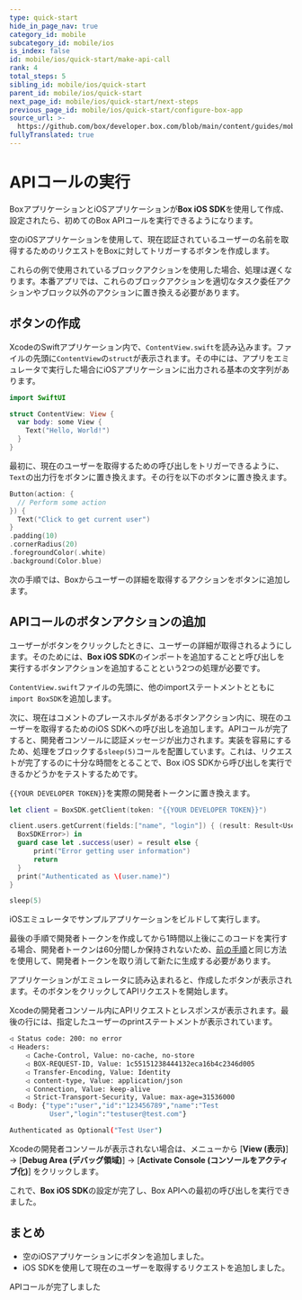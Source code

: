 ```yaml
---
type: quick-start
hide_in_page_nav: true
category_id: mobile
subcategory_id: mobile/ios
is_index: false
id: mobile/ios/quick-start/make-api-call
rank: 4
total_steps: 5
sibling_id: mobile/ios/quick-start
parent_id: mobile/ios/quick-start
next_page_id: mobile/ios/quick-start/next-steps
previous_page_id: mobile/ios/quick-start/configure-box-app
source_url: >-
  https://github.com/box/developer.box.com/blob/main/content/guides/mobile/ios/quick-start/4-make-api-call.md
fullyTranslated: true
---
```

# APIコールの実行

BoxアプリケーションとiOSアプリケーションが**Box iOS SDK**を使用して作成、設定されたら、初めてのBox APIコールを実行できるようになります。

空のiOSアプリケーションを使用して、現在認証されているユーザーの名前を取得するためのリクエストをBoxに対してトリガーするボタンを作成します。

<Message warning>

これらの例で使用されているブロックアクションを使用した場合、処理は遅くなります。本番アプリでは、これらのブロックアクションを適切なタスク委任アクションやブロック以外のアクションに置き換える必要があります。

</Message>

## ボタンの作成

XcodeのSwiftアプリケーション内で、`ContentView.swift`を読み込みます。ファイルの先頭に`ContentView`の`struct`が表示されます。その中には、アプリをエミュレータで実行した場合にiOSアプリケーションに出力される基本の文字列があります。

```swift
import SwiftUI

struct ContentView: View {
  var body: some View {
    Text("Hello, World!")
  }
}

```

最初に、現在のユーザーを取得するための呼び出しをトリガーできるように、`Text`の出力行をボタンに置き換えます。その行を以下のボタンに置き換えます。

```swift
Button(action: {
  // Perform some action
}) {
  Text("Click to get current user")
}
.padding(10)
.cornerRadius(20)
.foregroundColor(.white)
.background(Color.blue)

```

次の手順では、Boxからユーザーの詳細を取得するアクションをボタンに追加します。

## APIコールのボタンアクションの追加

ユーザーがボタンをクリックしたときに、ユーザーの詳細が取得されるようにします。そのためには、**Box iOS SDK**のインポートを追加することと呼び出しを実行するボタンアクションを追加することという2つの処理が必要です。

`ContentView.swift`ファイルの先頭に、他のimportステートメントとともに`import BoxSDK`を追加します。

次に、現在はコメントのプレースホルダがあるボタンアクション内に、現在のユーザーを取得するためのiOS SDKへの呼び出しを追加します。APIコールが完了すると、開発者コンソールに認証メッセージが出力されます。実装を容易にするため、処理をブロックする`sleep(5)`コールを配置しています。これは、リクエストが完了するのに十分な時間をとることで、Box iOS SDKから呼び出しを実行できるかどうかをテストするためです。

`{{YOUR DEVELOPER TOKEN}}`を実際の開発者トークンに置き換えます。

```swift
let client = BoxSDK.getClient(token: "{{YOUR DEVELOPER TOKEN}}")

client.users.getCurrent(fields:["name", "login"]) { (result: Result<User,
  BoxSDKError>) in
  guard case let .success(user) = result else {
      print("Error getting user information")
      return
  }
  print("Authenticated as \(user.name)")
}

sleep(5)

```

iOSエミュレータでサンプルアプリケーションをビルドして実行します。

<Message warning>

最後の手順で開発者トークンを作成してから1時間以上後にこのコードを実行する場合、開発者トークンは60分間しか保持されないため、[前の手順](g://mobile/ios/quick-start/configure-box-app/)と同じ方法を使用して、開発者トークンを取り消して新たに生成する必要があります。

</Message>

アプリケーションがエミュレータに読み込まれると、作成したボタンが表示されます。そのボタンをクリックしてAPIリクエストを開始します。

Xcodeの開発者コンソール内にAPIリクエストとレスポンスが表示されます。最後の行には、指定したユーザーのprintステートメントが表示されています。

```bash
◁ Status code: 200: no error
◁ Headers: 
    ◁ Cache-Control, Value: no-cache, no-store
    ◁ BOX-REQUEST-ID, Value: 1c55151238444132eca16b4c2346d005
    ◁ Transfer-Encoding, Value: Identity
    ◁ content-type, Value: application/json
    ◁ Connection, Value: keep-alive
    ◁ Strict-Transport-Security, Value: max-age=31536000
◁ Body: {"type":"user","id":"123456789","name":"Test
          User","login":"testuser@test.com"}

Authenticated as Optional("Test User")

```

<Message notice>

Xcodeの開発者コンソールが表示されない場合は、メニューから \[**View (表示)**] -> \[**Debug Area (デバッグ領域)**] -> \[**Activate Console (コンソールをアクティブ化)**] をクリックします。

</Message>

これで、**Box iOS SDK**の設定が完了し、Box APIへの最初の呼び出しを実行できました。

## まとめ

* 空のiOSアプリケーションにボタンを追加しました。
* iOS SDKを使用して現在のユーザーを取得するリクエストを追加しました。

<Next>

APIコールが完了しました

</Next>
